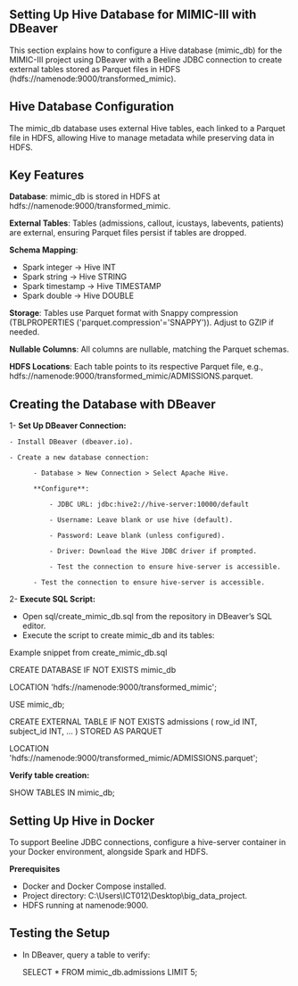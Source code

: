## Setting Up Hive Database for MIMIC-III with DBeaver
This section explains how to configure a Hive database (mimic_db) for the MIMIC-III project using DBeaver with a Beeline JDBC connection to create external tables stored as Parquet files in HDFS (hdfs://namenode:9000/transformed_mimic).

## Hive Database Configuration
The mimic_db database uses external Hive tables, each linked to a Parquet file in HDFS, allowing Hive to manage metadata while preserving data in HDFS.

## Key Features
 **Database**: mimic_db is stored in HDFS at hdfs://namenode:9000/transformed_mimic.
 
 **External Tables**: Tables (admissions, callout, icustays, labevents, patients) are external, ensuring Parquet files persist if tables are dropped.
 
  **Schema Mapping**:
   - Spark integer → Hive INT
   - Spark string → Hive STRING
   - Spark timestamp → Hive TIMESTAMP
   - Spark double → Hive DOUBLE

**Storage**: Tables use Parquet format with Snappy compression (TBLPROPERTIES ('parquet.compression'='SNAPPY')). Adjust to GZIP if needed.

**Nullable Columns**: All columns are nullable, matching the Parquet schemas.

**HDFS Locations**: Each table points to its respective Parquet file, e.g., hdfs://namenode:9000/transformed_mimic/ADMISSIONS.parquet.

## Creating the Database with DBeaver
1- **Set Up DBeaver Connection:**

    - Install DBeaver (dbeaver.io).
    
    - Create a new database connection:
    
          - Database > New Connection > Select Apache Hive.
          
          **Configure**:
          
              - JDBC URL: jdbc:hive2://hive-server:10000/default
              
              - Username: Leave blank or use hive (default).
              
              - Password: Leave blank (unless configured).
              
              - Driver: Download the Hive JDBC driver if prompted.
              
              - Test the connection to ensure hive-server is accessible.
              
          - Test the connection to ensure hive-server is accessible.
          
2- **Execute SQL Script:**

- Open sql/create_mimic_db.sql from the repository in DBeaver’s SQL editor.
- Execute the script to create mimic_db and its tables:

Example snippet from create_mimic_db.sql
 
 CREATE DATABASE IF NOT EXISTS mimic_db

 LOCATION 'hdfs://namenode:9000/transformed_mimic';

 USE mimic_db;

 CREATE EXTERNAL TABLE IF NOT EXISTS admissions (
   row_id INT, subject_id INT,
    ...
 )
 STORED AS PARQUET

 LOCATION 'hdfs://namenode:9000/transformed_mimic/ADMISSIONS.parquet';

**Verify table creation:**

SHOW TABLES IN mimic_db;

## Setting Up Hive in Docker

To support Beeline JDBC connections, configure a hive-server container in your Docker environment, alongside Spark and HDFS.

**Prerequisites**

  - Docker and Docker Compose installed.
  - Project directory: C:\Users\ICT012\Desktop\big_data_project.
  - HDFS running at namenode:9000.

## Testing the Setup

- In DBeaver, query a table to verify:
  
  SELECT * FROM mimic_db.admissions LIMIT 5;

